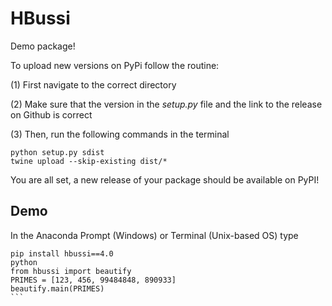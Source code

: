 # HBussi

Demo package!

To upload new versions on PyPi follow the routine: 

(1) First navigate to the correct directory 

(2) Make sure that the version in the *setup.py* file and the link to the release on Github is correct

(3) Then, run the following commands in the terminal

```
python setup.py sdist 
twine upload --skip-existing dist/*
```

You are all set, a new release of your package should be available on PyPI!


## Demo 

In the Anaconda Prompt (Windows) or Terminal (Unix-based OS) type

````
pip install hbussi==4.0 
python 
from hbussi import beautify 
PRIMES = [123, 456, 99484848, 890933] 
beautify.main(PRIMES)
```
